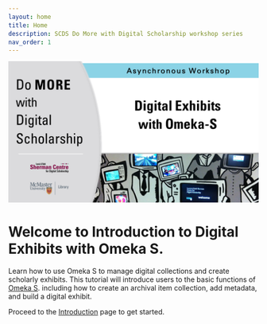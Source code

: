 ```yaml
---
layout: home
title: Home
description: SCDS Do More with Digital Scholarship workshop series
nav_order: 1
---
```


<!-- Edit the content below for the workshop in question. Once you're ready to publish, remove the comment characters e.g. "<!--" at the start and end -->


<img src="assets/img/dmds-omekas.PNG" alt="Workshop Title Slide" width="720">

# Welcome to Introduction to Digital Exhibits with Omeka S. 

Learn how to use Omeka S to manage digital collections and create scholarly exhibits. This tutorial will introduce users to the basic functions of [Omeka S](https://omeka.org/). including how to create an archival item collection, add metadata, and build a digital exhibit.  

Proceed to the [Introduction](introduction) page to get started.


